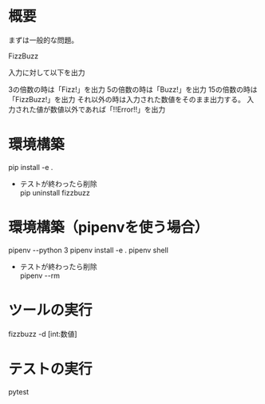 
# 概要

まずは一般的な問題。

FizzBuzz

入力に対して以下を出力

3の倍数の時は「Fizz!」を出力
5の倍数の時は「Buzz!」を出力
15の倍数の時は「FizzBuzz!」を出力
それ以外の時は入力された数値をそのまま出力する。
入力された値が数値以外であれば「!!Error!!」を出力

# 環境構築

pip install -e .

* テストが終わったら削除  
pip uninstall fizzbuzz

# 環境構築（pipenvを使う場合）

pipenv --python 3
pipenv install -e .
pipenv shell

* テストが終わったら削除  
pipenv --rm

# ツールの実行

fizzbuzz -d [int:数値]

# テストの実行

pytest

